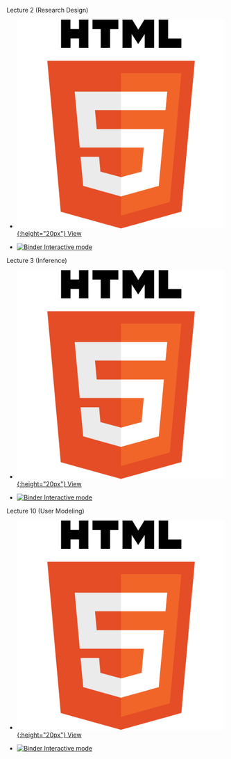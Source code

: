 Lecture 2 (Research Design)


* [![](img/logo/HTML5_logo.svg){:height="20px"} View](./lecture2.html)

* [![Binder](https://mybinder.org/badge_logo.svg) Interactive mode](https://mybinder.org/v2/gh/AurelienNioche/LectureUserResearch/master?filepath=lecture2.ipynb)


Lecture 3 (Inference)

* [![](img/logo/HTML5_logo.svg){:height="20px"} View](./lecture3.html)

* [![Binder](https://mybinder.org/badge_logo.svg) Interactive mode](https://mybinder.org/v2/gh/AurelienNioche/LectureUserResearch/master?filepath=lecture3.ipynb)

Lecture 10 (User Modeling)

* [![](img/logo/HTML5_logo.svg){:height="20px"} View](./lecture10.html)

* [![Binder](https://mybinder.org/badge_logo.svg) Interactive mode](https://mybinder.org/v2/gh/AurelienNioche/LectureUserResearch/master?filepath=lecture10.ipynb)